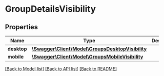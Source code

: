 # GroupDetailsVisibility

## Properties
Name | Type | Description | Notes
------------ | ------------- | ------------- | -------------
**desktop** | [**\Swagger\Client\Model\GroupsDesktopVisibility**](GroupsDesktopVisibility.md) |  | [optional] 
**mobile** | [**\Swagger\Client\Model\GroupsMobileVisibility**](GroupsMobileVisibility.md) |  | [optional] 

[[Back to Model list]](../../README.md#documentation-for-models) [[Back to API list]](../../README.md#documentation-for-api-endpoints) [[Back to README]](../../README.md)


